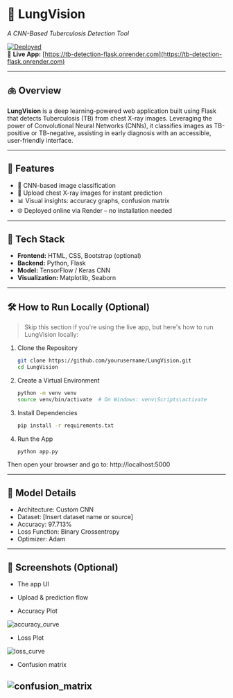 # 💨 LungVision  
*A CNN-Based Tuberculosis Detection Tool*

[![Deployed](https://img.shields.io/badge/Live-Demo-green)](https://tb-detection-flask.onrender.com)  
🔗 **Live App:** [https://tb-detection-flask.onrender.com](https://tb-detection-flask.onrender.com)

---

## 🫁 Overview

**LungVision** is a deep learning-powered web application built using Flask that detects Tuberculosis (TB) from chest X-ray images. Leveraging the power of Convolutional Neural Networks (CNNs), it classifies images as TB-positive or TB-negative, assisting in early diagnosis with an accessible, user-friendly interface.

---

## 🚀 Features

- 🧠 CNN-based image classification
- 📸 Upload chest X-ray images for instant prediction
- 📊 Visual insights: accuracy graphs, confusion matrix
- 🌐 Deployed online via Render – no installation needed

---

## 🧰 Tech Stack

- **Frontend:** HTML, CSS, Bootstrap (optional)
- **Backend:** Python, Flask
- **Model:** TensorFlow / Keras CNN
- **Visualization:** Matplotlib, Seaborn

---

## 🛠️ How to Run Locally (Optional)

> Skip this section if you're using the live app, but here's how to run LungVision locally:

1. Clone the Repository
    ```sh
    git clone https://github.com/yourusername/LungVision.git
    cd LungVision
    ```
2. Create a Virtual Environment
   ```sh
   python -m venv venv
   source venv/bin/activate  # On Windows: venv\Scripts\activate
   ```
3. Install Dependencies
   ```sh
   pip install -r requirements.txt
   ```
4. Run the App
   ```sh
   python app.py
   ```
Then open your browser and go to: http://localhost:5000    

---

## 🧪 Model Details

- Architecture: Custom CNN 
- Dataset: [Insert dataset name or source]
- Accuracy: 97.713%
- Loss Function: Binary Crossentropy
- Optimizer: Adam

---

## 📸 Screenshots (Optional)

- The app UI

- Upload & prediction flow

- Accuracy Plot
  
![accuracy_curve](https://github.com/user-attachments/assets/dd6d8aca-8adc-4108-b001-46c54448c846)

- Loss Plot
  
![loss_curve](https://github.com/user-attachments/assets/659fedc1-808d-42a2-8a5e-c928f42c3448)


- Confusion matrix
  
![confusion_matrix](https://github.com/user-attachments/assets/2ce0a125-1046-469a-946f-55d847221325)
---
